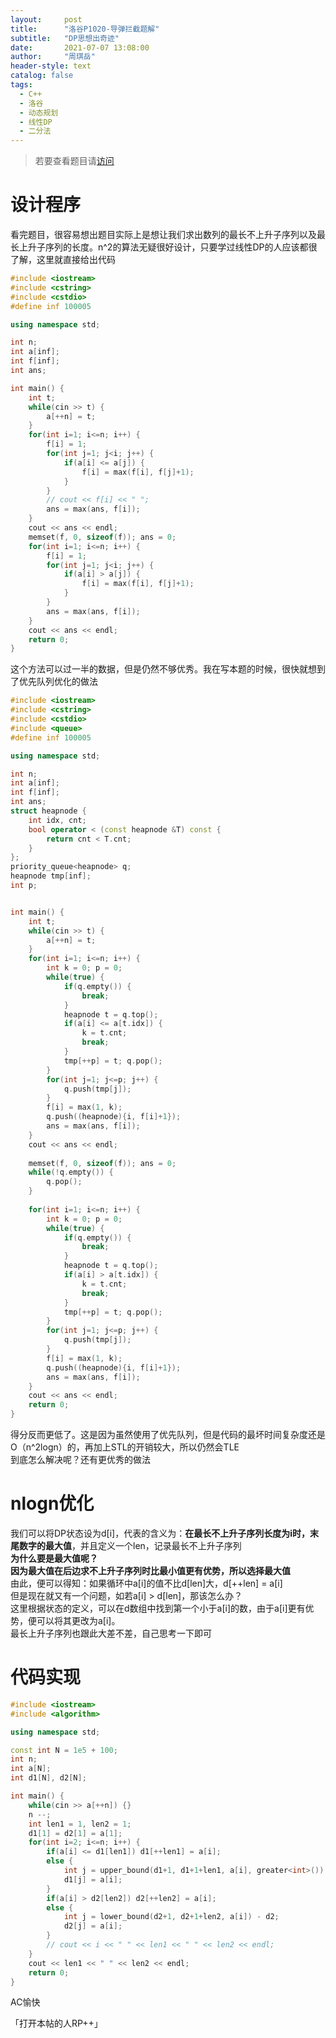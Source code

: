 ```yaml
---
layout:     post
title:      "洛谷P1020-导弹拦截题解"
subtitle:   "DP思想出奇迹"
date:       2021-07-07 13:08:00
author:     "周琪岳"
header-style: text
catalog: false
tags: 
  - C++
  - 洛谷
  - 动态规划
  - 线性DP
  - 二分法
---
```

> 若要查看题目请[访问](https://www.luogu.com.cn/problem/P1020)

# 设计程序  
看完题目，很容易想出题目实际上是想让我们求出数列的最长不上升子序列以及最长上升子序列的长度。n^2的算法无疑很好设计，只要学过线性DP的人应该都很了解，这里就直接给出代码  
```c++
#include <iostream>
#include <cstring>
#include <cstdio>
#define inf 100005

using namespace std;

int n;
int a[inf];
int f[inf];
int ans;

int main() {
	int t;
	while(cin >> t) {
		a[++n] = t;
	}
	for(int i=1; i<=n; i++) {
		f[i] = 1;
		for(int j=1; j<i; j++) {
			if(a[i] <= a[j]) {
				f[i] = max(f[i], f[j]+1); 
			}
		}
		// cout << f[i] << " ";
		ans = max(ans, f[i]);
	}
	cout << ans << endl;
	memset(f, 0, sizeof(f)); ans = 0;
	for(int i=1; i<=n; i++) {
		f[i] = 1;
		for(int j=1; j<i; j++) {
			if(a[i] > a[j])	{
				f[i] = max(f[i], f[j]+1);
			}
		}
		ans = max(ans, f[i]);
	}
	cout << ans << endl;
	return 0;	
}
```
这个方法可以过一半的数据，但是仍然不够优秀。我在写本题的时候，很快就想到了优先队列优化的做法  
```c++
#include <iostream>
#include <cstring>
#include <cstdio>
#include <queue>
#define inf 100005

using namespace std;

int n;
int a[inf];
int f[inf];
int ans;
struct heapnode {
	int idx, cnt;
	bool operator < (const heapnode &T) const {
		return cnt < T.cnt;
	}
};
priority_queue<heapnode> q;
heapnode tmp[inf];
int p;


int main() {
	int t;
	while(cin >> t) {
		a[++n] = t;
	}
	for(int i=1; i<=n; i++) {
		int k = 0; p = 0;
		while(true) {
			if(q.empty()) {
				break;
			}
			heapnode t = q.top();
			if(a[i] <= a[t.idx]) {
				k = t.cnt;
				break;
			}
			tmp[++p] = t; q.pop();
		}
		for(int j=1; j<=p; j++) {
			q.push(tmp[j]); 
		}
		f[i] = max(1, k);
		q.push((heapnode){i, f[i]+1});
		ans = max(ans, f[i]);
	}
	cout << ans << endl;
	
	memset(f, 0, sizeof(f)); ans = 0;
	while(!q.empty()) {
		q.pop();
	}
	
	for(int i=1; i<=n; i++) {
		int k = 0; p = 0;
		while(true) {
			if(q.empty()) {
				break;
			}
			heapnode t = q.top();
			if(a[i] > a[t.idx]) {
				k = t.cnt;
				break;
			}
			tmp[++p] = t; q.pop();
		}
		for(int j=1; j<=p; j++) {
			q.push(tmp[j]); 
		}
		f[i] = max(1, k);
		q.push((heapnode){i, f[i]+1});
		ans = max(ans, f[i]);
	}
	cout << ans << endl;
	return 0;	
}
```
得分反而更低了。这是因为虽然使用了优先队列，但是代码的最坏时间复杂度还是O（n^2logn）的，再加上STL的开销较大，所以仍然会TLE  
到底怎么解决呢？还有更优秀的做法  

# nlogn优化  
我们可以将DP状态设为d[i]，代表的含义为：**在最长不上升子序列长度为i时，末尾数字的最大值**，并且定义一个len，记录最长不上升子序列  
**为什么要是最大值呢？**  
**因为最大值在后边求不上升子序列时比最小值更有优势，所以选择最大值**  
由此，便可以得知：如果循环中a[i]的值不比d[len]大，d[++len] = a[i]  
但是现在就又有一个问题，如若a[i] > d[len]，那该怎么办？  
这里根据状态的定义，可以在d数组中找到第一个小于a[i]的数，由于a[i]更有优势，便可以将其更改为a[i]。  
最长上升子序列也跟此大差不差，自己思考一下即可  

# 代码实现  
```c++
#include <iostream>
#include <algorithm>

using namespace std;

const int N = 1e5 + 100;
int n;
int a[N];
int d1[N], d2[N];

int main() {
	while(cin >> a[++n]) {}
	n --;
	int len1 = 1, len2 = 1;
	d1[1] = d2[1] = a[1];
	for(int i=2; i<=n; i++) {
		if(a[i] <= d1[len1]) d1[++len1] = a[i];
		else {
			int j = upper_bound(d1+1, d1+1+len1, a[i], greater<int>()) - d1;
			d1[j] = a[i];
		}
		if(a[i] > d2[len2]) d2[++len2] = a[i];
		else {
			int j = lower_bound(d2+1, d2+1+len2, a[i]) - d2;
			d2[j] = a[i];
		}
		// cout << i << " " << len1 << " " << len2 << endl;
	}
	cout << len1 << " " << len2 << endl;
	return 0;	
}
```
AC愉快  

「打开本帖的人RP++」  
